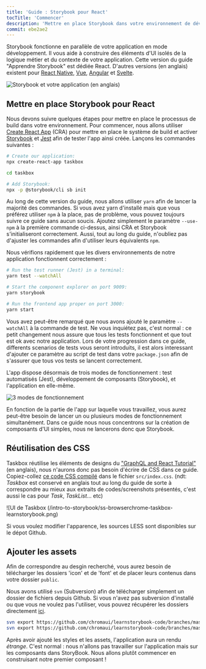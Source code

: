 ```yaml
---
title: 'Guide : Storybook pour React'
tocTitle: 'Commencer'
description: 'Mettre en place Storybook dans votre environnement de développement'
commit: ebe2ae2
---
```


Storybook fonctionne en parallèle de votre application en mode développement. Il vous aide à construire des éléments d'UI isolés de la logique métier et du contexte de votre application. Cette version du guide "Apprendre Storybook" est dédiée React. D'autres versions (en anglais) existent pour [React Native](/react-native/en/get-started), [Vue](/vue/en/get-started), [Angular](/angular/en/get-started) et [Svelte](/svelte/en/get-started).

![Storybook et votre application (en anglais)](/intro-to-storybook/storybook-relationship.jpg)

## Mettre en place Storybook pour React

Nous devons suivre quelques étapes pour mettre en place le processus de build dans votre environnement. Pour commencer, nous allons utiliser [Create React App](https://github.com/facebook/create-react-app) (CRA) pour mettre en place le système de build et activer [Storybook](https://storybook.js.org/) et [Jest](https://facebook.github.io/jest/) afin de tester l'app ainsi créée.
Lançons les commandes suivantes : 

```bash
# Create our application:
npx create-react-app taskbox

cd taskbox

# Add Storybook:
npx -p @storybook/cli sb init
```

<div class="aside">
Au long de cette version du guide, nous allons utiliser <code>yarn</code> afin de lancer la majorité des commandes.
Si vous avez yarn d'installé mais que vous préférez utiliser <code>npm</code> à la place, pas de problème, vous pouvez toujours suivre ce guide sans aucun soucis. Ajoutez simplement le paramètre <code>--use-npm</code> à la première commande ci-dessus, ainsi CRA et Storybook s'initialiseront correctement. Aussi, tout au long du guide, n'oubliez pas d'ajuster les commandes afin d'utiliser leurs équivalents <code>npm</code>.
</div>


Nous vérifions rapidement que les divers environnements de notre application fonctionnent correctement :

```bash
# Run the test runner (Jest) in a terminal:
yarn test --watchAll

# Start the component explorer on port 9009:
yarn storybook

# Run the frontend app proper on port 3000:
yarn start
```

<div class="aside"> 
Vous avez peut-être remarqué que nous avons ajouté le paramètre <code>--watchAll</code> à la commande de test. Ne vous inquiétez pas, c'est normal : ce petit changement nous assure que tous les tests fonctionnent et que tout est ok avec notre application. Lors de votre progression dans ce guide, differents scenarios de tests vous seront introduits, il est alors interessant d'ajouter ce paramètre au script de test dans votre <code>package.json</code> afin de s'assurer que tous vos tests se lancent correctement.
</div>

L'app dispose désormais de trois modes de fonctionnement : test automatisés (Jest), développement de composants (Storybook), et l'application en elle-même.

![3 modes de fonctionnement](/intro-to-storybook/app-three-modalities.png)

En fonction de la partie de l'app sur laquelle vous travaillez, vous aurez peut-être besoin de lancer un ou plusieurs modes de fonctionnement simultanément. Dans ce guide nous nous concentrons sur la création de composants d'UI simples, nous ne lancerons donc que Storybook.

## Réutilisation des CSS

Taskbox réutilise les éléments de designs du ["GraphQL and React Tutorial"](https://blog.hichroma.com/graphql-react-tutorial-part-1-6-d0691af25858) (en anglais), nous n'aurons donc pas besoin d'écrire de CSS dans ce guide. Copiez-collez [ce code CSS compilé](https://github.com/chromaui/learnstorybook-code/blob/master/src/index.css) dans le fichier `src/index.css`. (ndt: *Taskbox* est conservé en anglais tout au long du guide de sorte à correspondre au mieux aux extraits de codes/screenshots présentés, c'est aussi le cas pour *Task*, *TaskList*... etc)

![UI de Taskbox (/intro-to-storybook/ss-browserchrome-taskbox-learnstorybook.png)

<div class="aside">
Si vous voulez modifier l'apparence, les sources LESS sont disponibles sur le dépot Github.
</div>

## Ajouter les assets

Afin de correspondre au desgin recherché, vous aurez besoin de télécharger les dossiers 'icon' et de 'font' et de placer leurs contenus dans votre dossier `public`.

<div class="aside">
<p>Nous avons utilisé <code>svn</code> (Subversion) afin de télécharger simplement un dossier de fichiers depuis Github. Si vous n'avez pas subversion d'installé ou que vous ne voulez pas l'utiliser, vous pouvez récupérer les dossiers directement <a href="https://github.com/chromaui/learnstorybook-code/tree/master/public">ici</a>.</p></div>

```bash
svn export https://github.com/chromaui/learnstorybook-code/branches/master/public/icon public/icon
svn export https://github.com/chromaui/learnstorybook-code/branches/master/public/font public/font
```


Après avoir ajouté les styles et les assets, l'application aura un rendu *étrange*. C'est normal : nous n'allons pas travailler sur l'application mais sur les composants dans StoryBook. Nous allons plutôt commencer en construisant notre premier composant !
